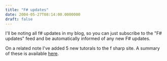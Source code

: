 ```yaml
---
title: "F# updates"
date: 2004-05-27T08:14:00.0000000
draft: false
---
```


<P>I'll be noting all f# updates in my blog, so you can just subscribe to the "F# updates" feed and be automatically informed of any new F# updates.</P>
<P>On a related note I've added 5 new tutorals to the f sharp site. A summary of these is available <A href="http://www.strangelights.com/FSharp/tut1-intro.aspx">here</A>.</P>
